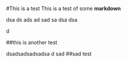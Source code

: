 #This is a test
This is a test of some **markdown**


dsa
ds
ads
ad
sad
sa
dsa
dsa

d

##this is another test</h2>




dsadsadsadsadsa
d
sad
##sad
test